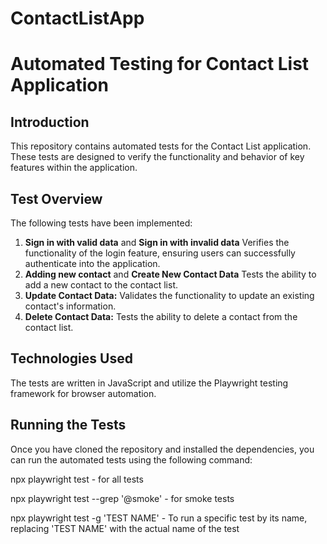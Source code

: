 # ContactListApp

# Automated Testing for Contact List Application

## Introduction

This repository contains automated tests for the Contact List application. These tests are designed to verify the functionality and behavior of key features within the application.

## Test Overview

The following tests have been implemented:

1. **Sign in with valid data** and **Sign in with invalid data** Verifies the functionality of the login feature, ensuring users can successfully authenticate into the application.
2. **Adding new contact** and **Create New Contact Data** Tests the ability to add a new contact to the contact list.
3. **Update Contact Data:** Validates the functionality to update an existing contact's information.
4. **Delete Contact Data:** Tests the ability to delete a contact from the contact list.

## Technologies Used

The tests are written in JavaScript and utilize the Playwright testing framework for browser automation.

## Running the Tests

Once you have cloned the repository and installed the dependencies, you can run the automated tests using the following command:

npx playwright test - for all tests

npx playwright test --grep '@smoke' - for smoke tests

npx playwright test -g 'TEST NAME' - To run a specific test by its name, replacing 'TEST NAME' with the actual name of the test